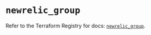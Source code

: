 # `newrelic_group`

Refer to the Terraform Registry for docs: [`newrelic_group`](https://registry.terraform.io/providers/newrelic/newrelic/3.37.1/docs/resources/group).

